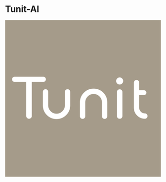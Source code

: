 # Tunit-AI
![alt text](https://raw.githubusercontent.com/Tunit-AI/Tunit-AI/main/images/tunit.png "Tunit Temp Logo")
